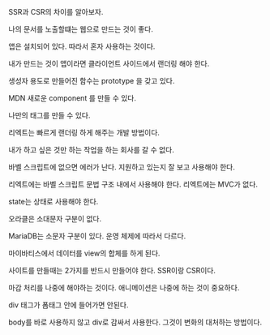SSR과 CSR의 차이를 알아보자.

나의 문서를 노출할떄는 웹으로 만드는 것이 좋다.

앱은 설치되어 있다. 따라서 혼자 사용하는 것이다.

내가 만드는 것이 앱이라면 클라이언트 사이드에서 랜더링 해야 한다.


생성자 용도로 만들어진 함수는 prototype 을 갖고 있다.

MDN 새로운 component 를 만들 수 있다.

나만의 태그를 만들 수 있다.

리엑트는
빠르게 랜더링 하게 해주는 개발 방법이다.

내가 하고 싶은 것만 하는 작업을 하는 회사를 갈 수 없다.

바벨 스크립트에 없으면 에러가 난다.
지원하고 있는지 잘 보고 사용해야 한다.

리엑트에는 바벨 스크립트 문법 구조 내에서 사용해야 한다.
리엑트에는 MVC가 없다.

state는 상태로 사용해야 한다.

오라클은 소대문자 구분이 없다.

MariaDB는 소문자 구분이 있다.
운영 체제에 따라서 다르다.

마이바티스에서 데이터를 view의 합체를 하게 된다.

사이트를 만들때는 2가지를 반드시 만들어야 한다.
SSR이랑 CSR이다.

마감 처리를 나중에 해야하는 것이다.
애니메이션은 나중에 하는 것이 중요하다.

div 태그가 폼태그 안에 들어가면 안된다.

body를 바로 사용하지 않고 div로 감싸서 사용한다. 그것이 변화의 대처하는 방법이다.